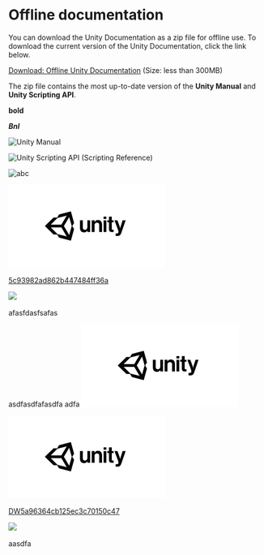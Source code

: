 
# Offline documentation

You can download the Unity Documentation as a zip file for offline use. To download the current version of the Unity Documentation, click the link below.

[Download: Offline Unity Documentation](../uploads/UnityDocumentation.zip) (Size: less than 300MB)

The zip file contains the most up-to-date version of the **Unity Manual** and **Unity Scripting API**.

**bold**

***BnI***

![Unity Manual](../uploads/Main/OfflineDocumentationUserManual.png)

![Unity Scripting API (Scripting Reference)](../uploads/Main/OfflineDocumentationScriptRef.png)

![abc](Images/DW5ad9ff02d63b6f120c534e3c.png)

![abc](Images/DW5a963922d2f2b83b4ce3e9c6_5c08e82054b7caf0b84d6a23.png)


[5c93982ad862b447484ff36a](Examples/DW5a96364cb125ec3c70150c47_5c93982ad862b447484ff36a.cs)

![](https://images.pexels.com/photos/67636/rose-blue-flower-rose-blooms-67636.jpeg)

afasfdasfsafas

asdfasdfafasdfa
adfa
![abc](Images/unity_5c93982bd862b447484ff36c.png)

![abc](Images/DW5a963922d2f2b83b4ce3e9c6_5c08e82054b7caf0b84d6a23.png)


[DW5a96364cb125ec3c70150c47](Examples/DW5a96364cb125ec3c70150c47.txt)

![](https://images.pexels.com/photos/67636/rose-blue-flower-rose-blooms-67636.jpeg)


aasdfa
